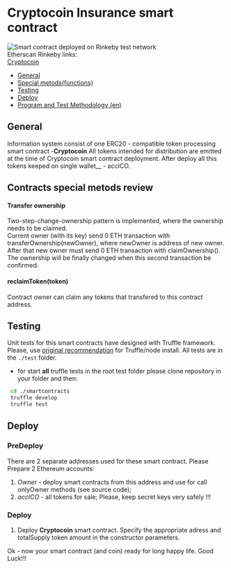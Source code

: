 #  Cryptocoin Insurance smart contract
![Smart contract deployed on Rinkeby test network](https://img.shields.io/badge/deployed-Rinkeby-orange.svg)  
Etherscan Rinkeby links:  
[Cryptocoin](soon)  

* [General](#general)
* [Special metods(functions)](#contracts-special-metods-review)
* [Testing](#testing)
* [Deploy](#deploy)
* [Program and Test Methodology (en)](soon)  

## General
  Information system consist of one ERC20 - compatible token processing smart contract -**Cryptocoin** All tokens intended for distribution are emitted at the time of Cryptocoin smart contract deployment. After deploy all this tokens keeped on single wallet__ - accICO.  

## Contracts special metods review  

#### Transfer ownership
Two-step-change-ownership pattern is implemented, where the ownership needs to be claimed.  
Current owner (with its key)  send  0 ETH transaction with transferOwnership(newOwner), where newOwner is address of new owner.  
After that new owner must send  0 ETH transaction with claimOwnership(). The ownership will be finally changed  when   this  second transaction be confirmed. 

####  reclaimToken(token)
Contract owner can claim any tokens that transfered to this contract address.

## Testing
  Unit tests for this smart contracts have designed with Truffle framework. Please, use [original recommendation](https://truffleframework.com/docs) for Truffle/node install. All tests are in the `./test` folder. 
 
* for start  **all** truffle tests in the root  test  folder please clone repository in your folder and then:
```bash
 cd ./smartcontracts
 truffle develop  
 truffle test 
 ```

## Deploy
### PreDeploy
There are 2 separate addresses used for these smart contract. Please
Prepare 2 Ethereum accounts:  
1. _Owner_ - deploy smart contracts from this address  and  use for call onlyOwner methods (see source code);
2. _accICO_ - all tokens for  sale;
Please, keep secret keys very safely !!!  

### Deploy
1. Deploy **Cryptocoin** smart  contract. Specify the appropriate adress and totalSupply token amount in the constructor parameters.  

Ok - now your smart contract (and  coin) ready for long happy life. Good Luck!!!
